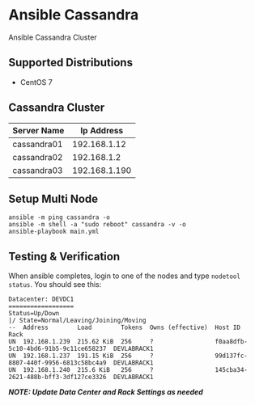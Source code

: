 # Ansible Cassandra
Ansible Cassandra Cluster

## Supported Distributions
* CentOS 7

## Cassandra Cluster
|Server Name  |  Ip Address    |
|-------------|----------------|
|cassandra01  |  192.168.1.12  |
|cassandra02  |  192.168.1.2   |
|cassandra03  |  192.168.1.190 |

## Setup Multi Node
```
ansible -m ping cassandra -o
ansible -m shell -a "sudo reboot" cassandra -v -o
ansible-playbook main.yml
```
## Testing & Verification
When ansible completes, login to one of the nodes and type ```nodetool status```. You should see this:
```
Datacenter: DEVDC1
==================
Status=Up/Down
|/ State=Normal/Leaving/Joining/Moving
--  Address        Load        Tokens  Owns (effective)  Host ID                               Rack       
UN  192.168.1.239  215.62 KiB  256     ?                 f0aa8dfb-5c10-4bd6-91b5-9c11ce658237  DEVLABRACK1
UN  192.168.1.237  191.15 KiB  256     ?                 99d137fc-8807-440f-9956-6813c58bc4a9  DEVLABRACK1
UN  192.168.1.240  215.6 KiB   256     ?                 145cba34-2621-488b-bff3-3df127ce3326  DEVLABRACK1
```
***NOTE: Update Data Center and Rack Settings as needed***

